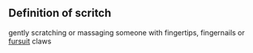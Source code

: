 ## Definition of scritch

gently scratching or massaging someone with fingertips, fingernails or [fursuit](./fursuit) claws

